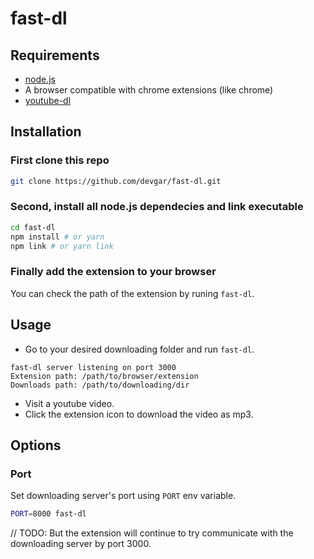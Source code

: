 # fast-dl

## Requirements
 - [node.js](https://nodejs.org)
 - A browser compatible with chrome extensions (like chrome)
 - [youtube-dl](https://github.com/devgar/fast-dl)

## Installation

### First clone this repo

```sh
git clone https://github.com/devgar/fast-dl.git
```

### Second, install all node.js dependecies and link executable

```sh
cd fast-dl
npm install # or yarn
npm link # or yarn link
```

### Finally add the extension to your browser
You can check the path of the extension by runing `fast-dl`.

## Usage

- Go to your desired downloading folder and run `fast-dl`.
```
fast-dl server listening on port 3000
Extension path: /path/to/browser/extension
Downloads path: /path/to/downloading/dir
```
- Visit a youtube video.
- Click the extension icon to download the video as mp3.


## Options

### Port

Set downloading server's port using `PORT` env variable.
```sh
PORT=8000 fast-dl
```

// TODO:
But the extension will continue to try communicate with the
downloading server by port 3000.
